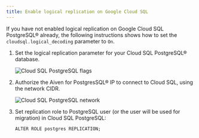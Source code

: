 ```yaml
---
title: Enable logical replication on Google Cloud SQL
---
```


If you have not enabled logical replication on Google Cloud SQL
PostgreSQL® already, the following instructions shows how to set the
`cloudsql.logical_decoding` parameter to `On`.

1.  Set the logical replication parameter for your Cloud SQL PostgreSQL®
    database.

    ![Cloud SQL PostgreSQL flags](/images/products/postgresql/migrate-cloudsql-flags.png)

2.  Authorize the Aiven for PostgresSQL® IP to connect to Cloud SQL,
    using the network CIDR.

    ![Cloud SQL PostgreSQL network](/images/products/postgresql/migrate-cloudsql-network.png)

3.  Set replication role to PostgreSQL user (or the user will be used
    for migration) in Cloud SQL PostgreSQL:

    ```
    ALTER ROLE postgres REPLICATION;
    ```
